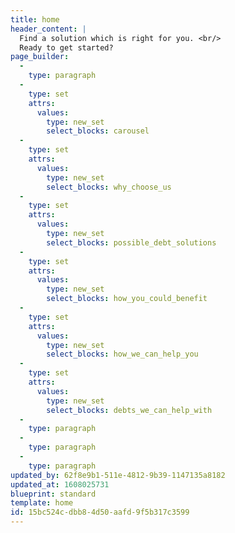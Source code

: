 ```yaml
---
title: home
header_content: |
  Find a solution which is right for you. <br/>
  Ready to get started?
page_builder:
  -
    type: paragraph
  -
    type: set
    attrs:
      values:
        type: new_set
        select_blocks: carousel
  -
    type: set
    attrs:
      values:
        type: new_set
        select_blocks: why_choose_us
  -
    type: set
    attrs:
      values:
        type: new_set
        select_blocks: possible_debt_solutions
  -
    type: set
    attrs:
      values:
        type: new_set
        select_blocks: how_you_could_benefit
  -
    type: set
    attrs:
      values:
        type: new_set
        select_blocks: how_we_can_help_you
  -
    type: set
    attrs:
      values:
        type: new_set
        select_blocks: debts_we_can_help_with
  -
    type: paragraph
  -
    type: paragraph
  -
    type: paragraph
updated_by: 62f8e9b1-511e-4812-9b39-1147135a8182
updated_at: 1608025731
blueprint: standard
template: home
id: 15bc524c-dbb8-4d50-aafd-9f5b317c3599
---
```

